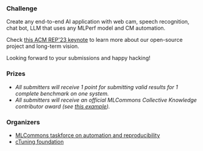 ### Challenge

Create any end-to-end AI application with web cam, speech recognition, chat bot, LLM
that uses any MLPerf model and CM automation.

Check [this ACM REP'23 keynote](https://doi.org/10.5281/zenodo.8105339) to learn more about our open-source project and long-term vision.

Looking forward to your submissions and happy hacking!

### Prizes

* *All submitters will receive 1 point for submitting valid results for 1 complete benchmark on one system.*
* *All submitters will receive an official MLCommons Collective Knowledge contributor award (see [this example](https://ctuning.org/awards/ck-award-202307-zhu.pdf)).*


### Organizers

* [MLCommons taskforce on automation and reproducibility](https://cKnowledge.org/mlcommons-taskforce)
* [cTuning foundation](https://cTuning.org)

